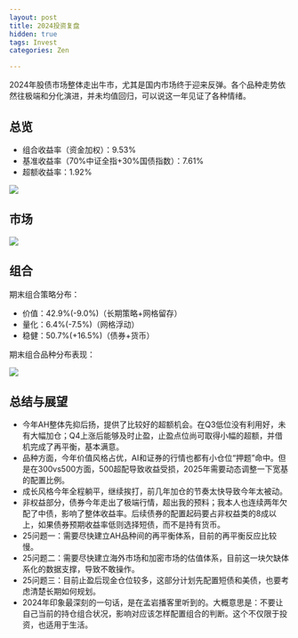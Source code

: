 ```yaml
---
layout: post
title: 2024投资复盘
hidden: true
tags: Invest
categories: Zen

---
```


2024年股债市场整体走出牛市，尤其是国内市场终于迎来反弹。各个品种走势依然往极端和分化演进，并未均值回归，可以说这一年见证了各种情绪。

## 总览

- 组合收益率（资金加权）：9.53%
- 基准收益率（70%中证全指+30%国债指数）：7.61%
- 超额收益率：1.92%

![](https://jiaxi-github-pages-photohost.oss-cn-beijing.aliyuncs.com/pyreneesalpaca/images/2024_portfolio_account_overview.png)

## 市场

![](https://jiaxi-github-pages-photohost.oss-cn-beijing.aliyuncs.com/pyreneesalpaca/images/2024_portfolio_return_by_type.png)

## 组合

期末组合策略分布：

- 价值：42.9%(-9.0%)（长期策略+网格留存）
- 量化：6.4%(-7.5%)（网格浮动）
- 稳健：50.7%(+16.5%)（债券+货币）

期末组合品种分布表现：

![](https://jiaxi-github-pages-photohost.oss-cn-beijing.aliyuncs.com/pyreneesalpaca/images/2024_portfolio_order_by_position.png)

## 总结与展望

- 今年AH整体先抑后扬，提供了比较好的超额机会。在Q3低位没有利用好，未有大幅加仓；Q4上涨后能够及时止盈，止盈点位尚可取得小幅的超额，并借机完成了再平衡，基本满意。
- 品种方面，今年价值风格占优，AI和证券的行情也都有小仓位“押题”命中。但是在300vs500方面，500超配导致收益受损，2025年需要动态调整一下宽基的配置比例。
- 成长风格今年全程躺平，继续挨打，前几年加仓的节奏太快导致今年太被动。
- 非权益部分，债券今年走出了极端行情，超出我的预料；我本人也连续两年欠配了中债，影响了整体收益率。后续债券的配置起码要占非权益类的8成以上，如果债券预期收益率低则选择短债，而不是持有货币。
- 25问题一：需要尽快建立AH品种间的再平衡体系，目前的再平衡反应比较慢。
- 25问题二：需要尽快建立海外市场和加密市场的估值体系，目前这一块欠缺体系化的数据支撑，导致不敢操作。
- 25问题三：目前止盈后现金仓位较多，这部分计划先配置短债和美债，也要考虑清楚长期如何规划。
- 2024年印象最深刻的一句话，是在孟岩播客里听到的。大概意思是：不要让自己当前的持仓组合状况，影响对应该怎样配置组合的判断。这个不仅限于投资，也适用于生活。
